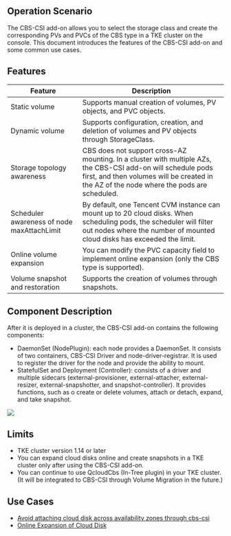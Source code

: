 ## Operation Scenario

The CBS-CSI add-on allows you to select the storage class and create the corresponding PVs and PVCs of the CBS type in a TKE cluster on the console. This document introduces the features of the CBS-CSI add-on and some common use cases.


## Features


| Feature | Description |
|---------|---------|
| Static volume | Supports manual creation of volumes, PV objects, and PVC objects. |
| Dynamic volume | Supports configuration, creation, and deletion of volumes and PV objects through StorageClass. |
| Storage topology awareness | CBS does not support cross-AZ mounting. In a cluster with multiple AZs, the CBS-CSI add-on will schedule pods first, and then volumes will be created in the AZ of the node where the pods are scheduled. |
| Scheduler awareness of node maxAttachLimit | By default, one Tencent CVM instance can mount up to 20 cloud disks. When scheduling pods, the scheduler will filter out nodes where the number of mounted cloud disks has exceeded the limit. |
| Online volume expansion | You can modify the PVC capacity field to implement online expansion (only the CBS type is supported). |
| Volume snapshot and restoration | Supports the creation of volumes through snapshots. |


## Component Description


After it is deployed in a cluster, the CBS-CSI add-on contains the following components:

- DaemonSet (NodePlugin): each node provides a DaemonSet. It consists of two containers, CBS-CSI Driver and node-driver-registrar. It is used to register the driver for the node and provide the ability to mount.
- StatefulSet and Deployment (Controller): consists of a driver and multiple sidecars (external-provisioner, external-attacher, external-resizer, external-snapshotter, and snapshot-controller). It provides functions, such as o create or delete volumes, attach or detach, expand, and take snapshot.

![](https://main.qcloudimg.com/raw/f469674c69e02fc912b65d0babc001bd.png)



## Limits

- TKE cluster version 1.14 or later
- You can expand cloud disks online and create snapshots in a TKE cluster only after using the CBS-CSI add-on.
- You can continue to use QcloudCbs (In-Tree plugin) in your TKE cluster. (It will be integrated to CBS-CSI through Volume Migration in the future.)

## Use Cases

- [Avoid attaching cloud disk across availability zones through cbs-csi](https://intl.cloud.tencent.com/document/product/457/45998)
- [Online Expansion of Cloud Disk](https://intl.cloud.tencent.com/document/product/457/45999)

